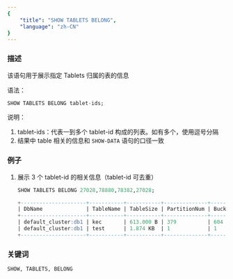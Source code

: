 ```yaml
---
{
    "title": "SHOW TABLETS BELONG",
    "language": "zh-CN"
}
---
```


<!--
Licensed to the Apache Software Foundation (ASF) under one
or more contributor license agreements.  See the NOTICE file
distributed with this work for additional information
regarding copyright ownership.  The ASF licenses this file
to you under the Apache License, Version 2.0 (the
"License"); you may not use this file except in compliance
with the License.  You may obtain a copy of the License at

  http://www.apache.org/licenses/LICENSE-2.0

Unless required by applicable law or agreed to in writing,
software distributed under the License is distributed on an
"AS IS" BASIS, WITHOUT WARRANTIES OR CONDITIONS OF ANY
KIND, either express or implied.  See the License for the
specific language governing permissions and limitations
under the License.
-->




### 描述

该语句用于展示指定 Tablets 归属的表的信息

语法：

```sql
SHOW TABLETS BELONG tablet-ids;
```

说明：

1. tablet-ids：代表一到多个 tablet-id 构成的列表。如有多个，使用逗号分隔
2. 结果中 table 相关的信息和 `SHOW-DATA` 语句的口径一致

### 例子

1. 展示 3 个 tablet-id 的相关信息（tablet-id 可去重）

    ```sql
    SHOW TABLETS BELONG 27028,78880,78382,27028;
    ```

    ```sql
    +---------------------+-----------+-----------+--------------+-----------+--------------+----------------+
    | DbName              | TableName | TableSize | PartitionNum | BucketNum | ReplicaCount | TabletIds      |
    +---------------------+-----------+-----------+--------------+-----------+--------------+----------------+
    | default_cluster:db1 | kec       | 613.000 B | 379          | 604       | 604          | [78880, 78382] |
    | default_cluster:db1 | test      | 1.874 KB  | 1            | 1         | 1            | [27028]        |
    +---------------------+-----------+-----------+--------------+-----------+--------------+----------------+
    ```

### 关键词

    SHOW, TABLETS, BELONG


